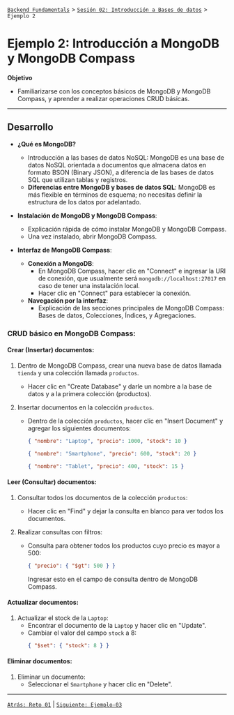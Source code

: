 [`Backend Fundamentals`](../../README.md) > [`Sesión 02: Introducción a Bases de datos`](../README.md/) > `Ejemplo 2`

# Ejemplo 2: Introducción a MongoDB y MongoDB Compass

**Objetivo**

- Familiarizarse con los conceptos básicos de MongoDB y MongoDB Compass, y aprender a realizar operaciones CRUD básicas.

---

## Desarrollo

- **¿Qué es MongoDB?**
  - Introducción a las bases de datos NoSQL: MongoDB es una base de datos NoSQL orientada a documentos que almacena datos en formato BSON (Binary JSON), a diferencia de las bases de datos SQL que utilizan tablas y registros.
  - **Diferencias entre MongoDB y bases de datos SQL**: MongoDB es más flexible en términos de esquema; no necesitas definir la estructura de los datos por adelantado.
  
- **Instalación de MongoDB y MongoDB Compass**:
  - Explicación rápida de cómo instalar MongoDB y MongoDB Compass.
  - Una vez instalado, abrir MongoDB Compass.

- **Interfaz de MongoDB Compass**:
  - **Conexión a MongoDB**:
    - En MongoDB Compass, hacer clic en "Connect" e ingresar la URI de conexión, que usualmente será `mongodb://localhost:27017` en caso de tener una instalación local.
    - Hacer clic en "Connect" para establecer la conexión.
  - **Navegación por la interfaz**:
    - Explicación de las secciones principales de MongoDB Compass: Bases de datos, Colecciones, Índices, y Agregaciones.

### **CRUD básico en MongoDB Compass**:

#### **Crear (Insertar) documentos**:
1. Dentro de MongoDB Compass, crear una nueva base de datos llamada `tienda` y una colección llamada `productos`.
   - Hacer clic en "Create Database" y darle un nombre a la base de datos y a la primera colección (productos).
   
2. Insertar documentos en la colección `productos`.
   - Dentro de la colección `productos`, hacer clic en "Insert Document" y agregar los siguientes documentos:
     ```json
     { "nombre": "Laptop", "precio": 1000, "stock": 10 }
     ```
     ```json
     { "nombre": "Smartphone", "precio": 600, "stock": 20 }
     ```
     ```json
     { "nombre": "Tablet", "precio": 400, "stock": 15 }
     ```

#### **Leer (Consultar) documentos**:
1. Consultar todos los documentos de la colección `productos`:
   - Hacer clic en "Find" y dejar la consulta en blanco para ver todos los documentos.
   
2. Realizar consultas con filtros:
   - Consulta para obtener todos los productos cuyo precio es mayor a 500:
     ```json
     { "precio": { "$gt": 500 } }
     ```
     Ingresar esto en el campo de consulta dentro de MongoDB Compass.

#### **Actualizar documentos**:
1. Actualizar el stock de la `Laptop`:
   - Encontrar el documento de la `Laptop` y hacer clic en "Update".
   - Cambiar el valor del campo `stock` a 8:
     ```json
     { "$set": { "stock": 8 } }
     ```
   
#### **Eliminar documentos**:
1. Eliminar un documento:
   - Seleccionar el `Smartphone` y hacer clic en "Delete".

-------

[`Atrás: Reto 01`](../Reto-01) | [`Siguiente: Ejemplo-03`](../Ejemplo-03)
